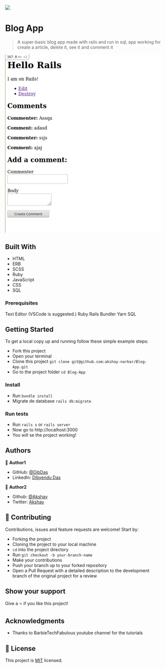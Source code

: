 ![](https://img.shields.io/badge/Microverse-blueviolet)

# Blog App

> A super-basic blog app made with rails and run in sql, app working for create a article, delete it, see it and comment it

![screenshot](/blogss.png)

## Built With

- HTML
- ERB
- SCSS
- Ruby
- JavaScript
- CSS
- SQL

### Prerequisites

Text Editor (VSCode is suggested.)
Ruby
Rails
Bundler
Yarn
SQL

## Getting Started

To get a local copy up and running follow these simple example steps:

- Fork this project
- Open your terminal
- Clone this project `git clone git@github.com:akshay-narkar/Blog-App.git`
- Go to the project folder `cd Blog-App`

### Install

- Run `bundle install`
- Migrate de database `rails db:migrate`

### Run tests

- Run `rails s` or `rails server`
- Now go to http://localhost:3000
- You will se the project working!

## Authors

👤 **Author1**

- GitHub: [@DibDas](https://github.com/dibdas)
- LinkedIn: [Dibyendu Das](https://www.linkedin.com/in/dibyendu-das-b5967a1b1/)

👤 **Author2**

- Github: [@Akshay](https://github.com/akshay-narkar)
- Twitter: [Akshay](https://www.twitter.com/akidoit)

## 🤝 Contributing

Contributions, issues and feature requests are welcome! Start by:

- Forking the project
- Cloning the project to your local machine
- `cd` into the project directory
- Run `git checkout -b your-branch-name`
- Make your contributions
- Push your branch up to your forked repository
- Open a Pull Request with a detailed description to the development branch of the original project for a review

## Show your support

Give a ⭐️ if you like this project!

## Acknowledgments

- Thanks to BarbieTechFabulous youtube channel for the tutorials

## 📝 License

This project is [MIT](lic.url) licensed.
